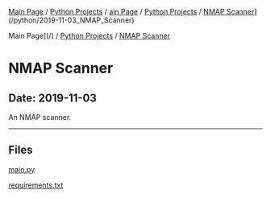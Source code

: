 [Main Page](/) / [Python Projects](/python) / [ain Page](/) / [Python Projects](/python) / [NMAP Scanner](/python/2019-11-03_NMAP_Scanner)](/python/2019-11-03_NMAP_Scanner)

Main Page](/) / [Python Projects](/python) / [NMAP Scanner](/python/2019-11-03_NMAP_Scanner)

# NMAP Scanner

## Date: 2019-11-03

An NMAP scanner.

-----

## Files

[main.py](main.py)

[requirements.txt](requirements.txt)